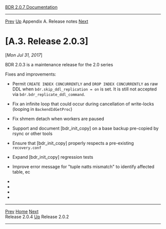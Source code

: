   [BDR 2.0.7 Documentation](README.md)                                                                                            
  ----------------------------------------------------------- ---------------------------------------- --------------------------- -----------------------------------------------------------
  [Prev](release-2.0.4.md "Release 2.0.4")   [Up](releasenotes.md)    Appendix A. Release notes    [Next](release-2.0.2.md "Release 2.0.2")  


# [A.3. Release 2.0.3]

[*Mon Jul 31, 2017*]

BDR 2.0.3 is a maintenance release for the 2.0 series

Fixes and improvements:

-   Permit `CREATE INDEX CONCURRENTLY` and
    `DROP INDEX CONCURRENTLY` as raw DDL when
    `bdr.skip_ddl_replication = on` is set. It is still not
    accepted via `bdr.bdr_replicate_ddl_command`.

-   Fix an infinite loop that could occur during cancellation of
    write-locks (looping in `BackendIdGetProc`)

-   Fix shmem detach when workers are paused

-   Support and document [bdr_init_copy] on a base backup
    pre-copied by rsync or other tools

-   Ensure that [bdr_init_copy] properly respects a
    pre-existing `recovery.conf`

-   Expand [bdr_init_copy] regression tests

-   Improve error message for \"tuple natts mismatch\" to identify
    affected table, ec

-   

-   

-   

-   



  ------------------------------------------- ---------------------------------------- -------------------------------------------
  [Prev](release-2.0.4.md)      [Home](README.md)       [Next](release-2.0.2.md)  
  Release 2.0.4                                [Up](releasenotes.md)                                Release 2.0.2
  ------------------------------------------- ---------------------------------------- -------------------------------------------
